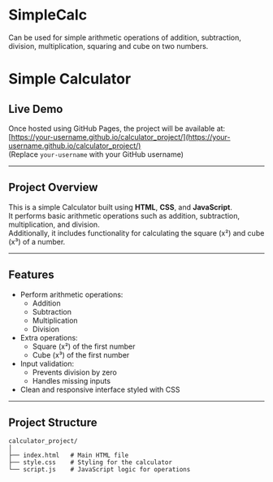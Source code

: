 # SimpleCalc
Can be used for simple arithmetic operations of addition, subtraction, division, multiplication, squaring and cube on two numbers.

# Simple Calculator

## Live Demo
Once hosted using GitHub Pages, the project will be available at:  
[https://your-username.github.io/calculator_project/](https://your-username.github.io/calculator_project/)  
(Replace `your-username` with your GitHub username)

---

## Project Overview
This is a simple Calculator built using **HTML**, **CSS**, and **JavaScript**.  
It performs basic arithmetic operations such as addition, subtraction, multiplication, and division.  
Additionally, it includes functionality for calculating the square (x²) and cube (x³) of a number.

---

## Features
- Perform arithmetic operations:
  - Addition
  - Subtraction
  - Multiplication
  - Division
- Extra operations:
  - Square (x²) of the first number
  - Cube (x³) of the first number
- Input validation:
  - Prevents division by zero
  - Handles missing inputs
- Clean and responsive interface styled with CSS

---

## Project Structure
```plaintext
calculator_project/
│
├── index.html   # Main HTML file
├── style.css    # Styling for the calculator
└── script.js    # JavaScript logic for operations

